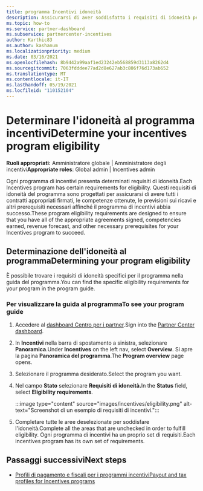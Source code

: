 ```yaml
---
title: programma Incentivi idoneità
description: Assicurarsi di aver soddisfatto i requisiti di idoneità per il programma di incentivi. Questo processo include il controllo dell'idoneità nella guida al programma.
ms.topic: how-to
ms.service: partner-dashboard
ms.subservice: partnercenter-incentives
author: Karthic83
ms.author: kashanum
ms.localizationpriority: medium
ms.date: 03/16/2021
ms.openlocfilehash: 8b9442a99aaf1ed23242eb568859d3113a8262d4
ms.sourcegitcommit: 7063fdddee77ad2d8e627ab3c806f76d173ab652
ms.translationtype: MT
ms.contentlocale: it-IT
ms.lasthandoff: 05/19/2021
ms.locfileid: "110152104"
---
```

# <a name="determine-your-incentives-program-eligibility"></a><span data-ttu-id="cffaa-104">Determinare l'idoneità al programma incentivi</span><span class="sxs-lookup"><span data-stu-id="cffaa-104">Determine your incentives program eligibility</span></span>

<span data-ttu-id="cffaa-105">**Ruoli appropriati:** Amministratore globale | Amministratore degli incentivi</span><span class="sxs-lookup"><span data-stu-id="cffaa-105">**Appropriate roles**: Global admin | Incentives admin</span></span>

<span data-ttu-id="cffaa-106">Ogni programma di incentivi presenta determinati requisiti di idoneità.</span><span class="sxs-lookup"><span data-stu-id="cffaa-106">Each Incentives program has certain requirements for eligibility.</span></span> <span data-ttu-id="cffaa-107">Questi requisiti di idoneità del programma sono progettati per assicurarsi di avere tutti i contratti appropriati firmati, le competenze ottenute, le previsioni sui ricavi e altri prerequisiti necessari affinché il programma di incentivi abbia successo.</span><span class="sxs-lookup"><span data-stu-id="cffaa-107">These program eligibility requirements are designed to ensure that you have all of the appropriate agreements signed, competencies earned, revenue forecast, and other necessary prerequisites for your Incentives program to succeed.</span></span>

## <a name="determining-your-program-eligibility"></a><span data-ttu-id="cffaa-108">Determinazione dell'idoneità al programma</span><span class="sxs-lookup"><span data-stu-id="cffaa-108">Determining your program eligibility</span></span>

<span data-ttu-id="cffaa-109">È possibile trovare i requisiti di idoneità specifici per il programma nella guida del programma.</span><span class="sxs-lookup"><span data-stu-id="cffaa-109">You can find the specific eligibility requirements for your program in the program guide.</span></span> 

### <a name="to-see-your-program-guide"></a><span data-ttu-id="cffaa-110">Per visualizzare la guida al programma</span><span class="sxs-lookup"><span data-stu-id="cffaa-110">To see your program guide</span></span>

1. <span data-ttu-id="cffaa-111">Accedere al [dashboard Centro per i partner](https://partner.microsoft.com/dashboard/).</span><span class="sxs-lookup"><span data-stu-id="cffaa-111">Sign into the [Partner Center dashboard](https://partner.microsoft.com/dashboard/).</span></span>

2. <span data-ttu-id="cffaa-112">In **Incentivi** nella barra di spostamento a sinistra, selezionare **Panoramica**.</span><span class="sxs-lookup"><span data-stu-id="cffaa-112">Under **Incentives** on the left nav, select **Overview**.</span></span> <span data-ttu-id="cffaa-113">Si apre la pagina **Panoramica del programma**.</span><span class="sxs-lookup"><span data-stu-id="cffaa-113">The **Program overview** page opens.</span></span>

3. <span data-ttu-id="cffaa-114">Selezionare il programma desiderato.</span><span class="sxs-lookup"><span data-stu-id="cffaa-114">Select the program you want.</span></span>

4. <span data-ttu-id="cffaa-115">Nel campo **Stato** selezionare **Requisiti di idoneità.**</span><span class="sxs-lookup"><span data-stu-id="cffaa-115">In the **Status** field, select **Eligibility requirements**.</span></span>

   :::image type="content" source="images/incentives/eligibility.png" alt-text="Screenshot di un esempio di requisiti di incentivi.":::

5. <span data-ttu-id="cffaa-117">Completare tutte le aree deselezionate per soddisfare l'idoneità.</span><span class="sxs-lookup"><span data-stu-id="cffaa-117">Complete all the areas that are unchecked in order to fulfill eligibility.</span></span> <span data-ttu-id="cffaa-118">Ogni programma di incentivi ha un proprio set di requisiti.</span><span class="sxs-lookup"><span data-stu-id="cffaa-118">Each incentives program has its own set of requirements.</span></span>

## <a name="next-steps"></a><span data-ttu-id="cffaa-119">Passaggi successivi</span><span class="sxs-lookup"><span data-stu-id="cffaa-119">Next steps</span></span>

- [<span data-ttu-id="cffaa-120">Profili di pagamento e fiscali per i programmi incentivi</span><span class="sxs-lookup"><span data-stu-id="cffaa-120">Payout and tax profiles for Incentives programs</span></span>](incentives-create-and-manage-your-payout-and-tax-profiles.md)

